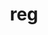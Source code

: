---
category: 3-letters
denotation: null
name: reg
reference_link: https://www.etymonline.com/word/reg
root_language: null
root_name: null
title: reg
type: free
word_sums:
- respelling: reg
  sum: 'Reg + '
---